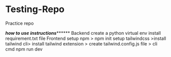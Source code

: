 # Testing-Repo

Practice repo

*********************how to use instructions***************************
Backend 
create a python virtual env
install requirement.txt file
Frontend
setup npm > npm init
setup tailwindcss >install tailwind cli> install tailwind extension > create tailwind.config.js file > cli cmd npm run dev


